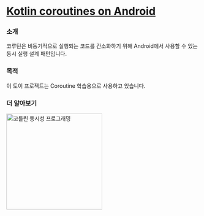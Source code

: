 # [Kotlin coroutines on Android](https://developer.android.com/kotlin/coroutines)
### 소개
코루틴은 비동기적으로 실행되는 코드를 간소화하기 위해 Android에서 사용할 수 있는 동시 실행 설계 패턴입니다.

### 목적
이 토이 프로젝트는 Coroutine 학습용으로 사용하고 있습니다.

### 더 알아보기
<img src="http://www.acornpub.co.kr/tb/detail/book/rb/cd/1590594754iHkyh4fT.jpg"
alt="코틀린 동시성 프로그래밍"
width="250"/>
